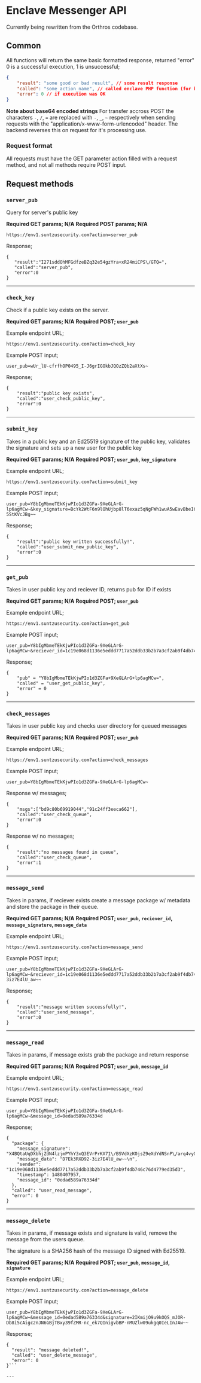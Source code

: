 # Enclave Messenger API
Currently being rewritten from the Orthros codebase.


## Common
All functions will return the same basic formatted response, returned "error" 0 is a successful execution, 1 is unsuccessful;
```json
{
    "result": "some good or bad result", // some result response
    "called": "some_action_name", // called enclave PHP function (for backend debugging)
    "error": 0 // if execution was OK
}
```

**Note about base64 encoded strings**
For transfer accross POST the characters ```-```, ```/```, ```=``` are replaced with ```-```, ```_```, ```~``` respectively when sending requests with the "application/x-www-form-urlencoded" header. The backend reverses this on request for it's processing use. 

### Request format
All requests must have the GET parameter action filled with a request method, and not all methods require POST input.

## Request methods
### `server_pub`
Query for server's public key

**Required GET params; N/A**
**Required POST params; N/A**
```
https://env1.suntzusecurity.com?action=server_pub
```

Response;
```
{  
   "result":"I271sddOhMFGdfzeBZq32e54gzYra+xR24miCPS\/GTQ=",
   "called":"server_pub",
   "error":0
}
```

---

### `check_key`
Check if a public key exists on the server.

**Required GET params; N/A**
**Required POST; ```user_pub```**

Example endpoint URL; 
```
https://env1.suntzusecurity.com?action=check_key
```

Example POST input;
```
user_pub=wUr_lU-cfrfhOP0495_I-J6grIGOkbJQOzZQb2aXtXs~
```

Response;
```
{
	"result":"public key exists",
	"called":"user_check_public_key",
	"error":0
}
```

---

### `submit_key`
Takes in a public key and an Ed25519 signature of the public key, validates the signature and sets up a new user for the public key

**Required GET params; N/A**
**Required POST; ```user_pub```, ```key_signature```**

Example endpoint URL; 
```
https://env1.suntzusecurity.com?action=submit_key
```

Example POST input;
```
user_pub=Y8bIgMbmeTEkKjwPIo1d3ZGFa-9XeGLArG-lp6agMCw~&key_signature=BcYk2WtF6n9lOhUjbp8lT6exaz5qNgFWh1wuA5wEavBbeI6tBKwMVjLsNjQZGbAAIzuCYoFgfd3d-5StKVcJBg~~
```

Response;
```
{
	"result":"public key written successfully!",
	"called":"user_submit_new_public_key",
	"error":0
}
```

---

### `get_pub`
Takes in user public key and reciever ID, returns pub for ID if exists

**Required GET params; N/A**
**Required POST; ```user_pub```**

Example endpoint URL; 
```
https://env1.suntzusecurity.com?action=get_pub
```

Example POST input;
```
user_pub=Y8bIgMbmeTEkKjwPIo1d3ZGFa-9XeGLArG-lp6agMCw~&reciever_id=1c19e068d1136e5eddd7717a52ddb33b2b7a3cf2ab9f4db746c76d4779ed35d3
```

Response;
```
{
    "pub" = "Y8bIgMbmeTEkKjwPIo1d3ZGFa+9XeGLArG+lp6agMCw=",
    "called" = "user_get_public_key",
    "error" = 0
}
```

---

### `check_messages`
Takes in user public key and checks user directory for queued messages

**Required GET params; N/A**
**Required POST; ```user_pub```**

Example endpoint URL; 
```
https://env1.suntzusecurity.com?action=check_messages
```

Example POST input;
```
user_pub=Y8bIgMbmeTEkKjwPIo1d3ZGFa-9XeGLArG-lp6agMCw~
```

Response w/ messages;
```
{
	"msgs":["bd9c80b69919044","91c24ff3eeca662"],
	"called":"user_check_queue",
	"error":0
}
```

Response w/ no messages;
```
{
	"result":"no messages found in queue",
	"called":"user_check_queue",
	"error":1
}
```

---

### `message_send`
Takes in params, if reciever exists create a message package w/ metadata and store the package in their queue. 

**Required GET params; N/A**
**Required POST; ```user_pub```, ```reciever_id```, ```message_signature```, ```message_data```**

Example endpoint URL; 
```
https://env1.suntzusecurity.com?action=message_send
```

Example POST input;
```
user_pub=Y8bIgMbmeTEkKjwPIo1d3ZGFa-9XeGLArG-lp6agMCw~&reciever_id=1c19e068d1136e5eddd7717a52ddb33b2b7a3cf2ab9f4db746c76d4779ed35d3&message_signature=X4BQtaUqDXbhjZdN4lzjmPYhY3xQ3EVrPrKX71_BSVdXzKOjsZ9eXdYdNSnP_arq4vyQQ_AggYH0LjNh38lzCQ~~&message_data=D7Ek3RXD92-3iz7E4lU_aw~~
```

Response;
```
{
	"result":"message written successfully!",
	"called":"user_send_message",
	"error":0
}
```

---

### `message_read`
Takes in params, if message exists grab the package and return response

**Required GET params; N/A**
**Required POST; ```user_pub```, ```message_id```**

Example endpoint URL; 
```
https://env1.suntzusecurity.com?action=message_read
```

Example POST input;
```
user_pub=Y8bIgMbmeTEkKjwPIo1d3ZGFa-9XeGLArG-lp6agMCw~&message_id=0edad589a76334d
```

Response;
```
{
  "package": {
    "message_signature": "X4BQtaUqDXbhjZdN4lzjmPYhY3xQ3EVrPrKX71\/BSVdXzKOjsZ9eXdYdNSnP\/arq4vyQQ\/AggYH0LjNh38lzCQ==",
    "message_data": "D7Ek3RXD92-3iz7E4lU_aw~~\n",
    "sender": "1c19e068d1136e5eddd7717a52ddb33b2b7a3cf2ab9f4db746c76d4779ed35d3",
    "timestamp": 1480407957,
    "message_id": "0edad589a76334d"
  },
  "called": "user_read_message",
  "error": 0
}
```

---

### `message_delete`
Takes in params, if message exists and signature is valid, remove the message from the users queue.

The signature is a SHA256 hash of the message ID signed with Ed25519.

**Required GET params; N/A**
**Required POST; ```user_pub```, ```message_id```, ```signature```**

Example endpoint URL; 
```
https://env1.suntzusecurity.com?action=message_delete
```

Example POST input;
```
user_pub=Y8bIgMbmeTEkKjwPIo1d3ZGFa-9XeGLArG-lp6agMCw~&message_id=0edad589a76334d&signature=2IKmijO9u9kOQS_mJOR-Db8i5cAigc2nJN6GBjTBxy39fZMR-nc_ek7QInigvbBP-nMUZlw09ukgq0IeLInJAw~~
```

Response;
```
{
  "result": "message deleted!",
  "called": "user_delete_message",
  "error": 0
}```

---